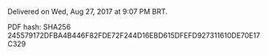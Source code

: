 Delivered on Wed, Aug 27, 2017 at 9:07 PM BRT.

PDF hash: SHA256 245579172DFBA4B446F82FDE72F244D16EBD615DFEFD927311610DE70E17C329
